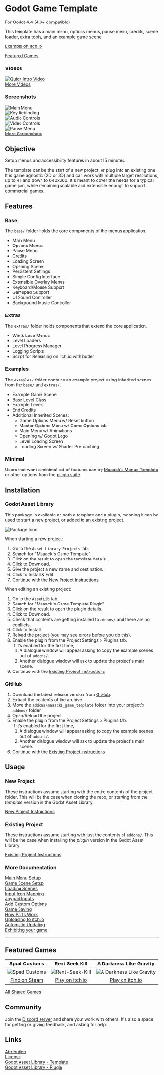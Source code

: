 # Godot Game Template
For Godot 4.4 (4.3+ compatible)

This template has a main menu, options menus, pause menu, credits, scene loader, extra tools, and an example game scene.  

[Example on itch.io](https://maaack.itch.io/godot-game-template)  

[Featured Games](#featured-games)  

### Videos

[![Quick Intro Video](https://img.youtube.com/vi/U9CB3vKINVw/hqdefault.jpg)](https://youtu.be/U9CB3vKINVw)  
[More Videos](/addons/maaacks_game_template/docs/Videos.md)

### Screenshots
![Main Menu](/addons/maaacks_game_template/media/screenshot-6-main-menu-5.png)  
![Key Rebinding](/addons/maaacks_game_template/media/screenshot-6-input-list-8.png)  
![Audio Controls](/addons/maaacks_game_template/media/screenshot-6-audio-options-2.png)  
![Video Controls](/addons/maaacks_game_template/media/screenshot-6-video-options-5.png)  
![Pause Menu](/addons/maaacks_game_template/media/screenshot-6-pause-menu-3.png)  
[More Screenshots](/addons/maaacks_game_template/docs/Screenshots.md)  

## Objective

Setup menus and accessibility features in about 15 minutes.

The template can be the start of a new project, or plug into an existing one. It is game agnostic (2D or 3D) and can work with multiple target resolutions, up to 4k and down to 640x360. It's meant to cover the needs for a typical game jam, while remaining scalable and extensible enough to support commercial games.

## Features

### Base

The `base/` folder holds the core components of the menus application.

-   Main Menu    
-   Options Menus
-   Pause Menu
-   Credits
-   Loading Screen
-   Opening Scene
-   Persistent Settings
-   Simple Config Interface
-   Extensible Overlay Menus
-   Keyboard/Mouse Support
-   Gamepad Support
-   UI Sound Controller
-   Background Music Controller

### Extras

The `extras/` folder holds components that extend the core application.

-   Win & Lose Menus
-   Level Loaders
-   Level Progress Manager
-   Logging Scripts
-   Script for Releasing on [itch.io](https://itch.io/) with [butler](https://itch.io/docs/butler/)
 
### Examples 

The `examples/` folder contains an example project using inherited scenes from the `base/` and `extras/`.

-   Example Game Scene
-   Base Level Class
-   Example Levels
-   End Credits
-   Additional Inherited Scenes:
    -   Game Options Menu w/ Reset button
    -   Master Options Menu w/ Game Options tab 
    -   Main Menu w/ Animations
    -   Opening w/ Godot Logo
    -   Level Loading Screen
    -   Loading Screen w/ Shader Pre-caching 

### Minimal

Users that want a minimal set of features can try [Maaack's Menus Template](https://github.com/Maaack/Godot-Menus-Template) or other options from the [plugin suite](/addons/maaacks_game_template/docs/PluginSuite.md).  


## Installation

### Godot Asset Library
This package is available as both a template and a plugin, meaning it can be used to start a new project, or added to an existing project. 

![Package Icon](/addons/maaacks_game_template/media/game-icon-black-transparent-256x256.png)  

When starting a new project:

1.  Go to the `Asset Library Projects` tab.
2.  Search for "Maaack's Game Template".
3.  Click on the result to open the template details.
4.  Click to Download.
5.  Give the project a new name and destination.
6.  Click to Install & Edit.
7.  Continue with the [New Project Instructions](/addons/maaacks_game_template/docs/NewProject.md)

When editing an existing project:

1.  Go to the `AssetLib` tab.
2.  Search for "Maaack's Game Template Plugin".
3.  Click on the result to open the plugin details.
4.  Click to Download.
5.  Check that contents are getting installed to `addons/` and there are no conflicts.
6.  Click to Install.
7.  Reload the project (you may see errors before you do this).
8.  Enable the plugin from the Project Settings > Plugins tab.  
    If it's enabled for the first time,
    1.  A dialogue window will appear asking to copy the example scenes out of `addons/`.
    2.  Another dialogue window will ask to update the project's main scene.
9.  Continue with the [Existing Project Instructions](/addons/maaacks_game_template/docs/ExistingProject.md)  


### GitHub


1.  Download the latest release version from [GitHub](https://github.com/Maaack/Godot-Game-Template/releases/latest).  
2.  Extract the contents of the archive.
3.  Move the `addons/maaacks_game_template` folder into your project's `addons/` folder.  
4.  Open/Reload the project.  
5.  Enable the plugin from the Project Settings > Plugins tab.  
    If it's enabled for the first time,
    1.  A dialogue window will appear asking to copy the example scenes out of `addons/`.
    2.  Another dialogue window will ask to update the project's main scene.
6.  Continue with the [Existing Project Instructions](/addons/maaacks_game_template/docs/ExistingProject.md) 


## Usage

### New Project
These instructions assume starting with the entire contents of the project folder. This will be the case when cloning the repo, or starting from the *template* version in the Godot Asset Library.
  

[New Project Instructions](/addons/maaacks_game_template/docs/NewProject.md)

### Existing Project

These instructions assume starting with just the contents of `addons/`. This will be the case when installing the *plugin* version in the Godot Asset Library.

[Existing Project Instructions](/addons/maaacks_game_template/docs/ExistingProject.md)  
   
### More Documentation

[Main Menu Setup](/addons/maaacks_game_template/docs/MainMenuSetup.md)  
[Game Scene Setup](/addons/maaacks_game_template/docs/GameSceneSetup.md)  
[Loading Scenes](/addons/maaacks_game_template/docs/LoadingScenes.md)  
[Input Icon Mapping](/addons/maaacks_game_template/docs/InputIconMapping.md)  
[Joypad Inputs](/addons/maaacks_game_template/docs/JoypadInputs.md)  
[Add Custom Options](/addons/maaacks_game_template/docs/AddingCustomOptions.md)  
[Game Saving](/addons/maaacks_game_template/docs/GameSaving.md)  
[How Parts Work](/addons/maaacks_game_template/docs/HowPartsWork.md)  
[Uploading to itch.io](/addons/maaacks_game_template/docs/UploadingToItchIo.md)  
[Automatic Updating](/addons/maaacks_game_template/docs/AutomaticUpdating.md)  
[Exhibiting your game](/addons/maaacks_game_template/docs/Exhibiting.md)

---

## Featured Games

| Spud Customs | Rent Seek Kill  | A Darkness Like Gravity  |  
| :-------:| :-------: | :-------: |
![Spud Customs](/addons/maaacks_game_template/media/thumbnail-game-spud-customs.png)  |  ![Rent-Seek-Kill](/addons/maaacks_game_template/media/thumbnail-game-rent-seek-kill.png)  |  ![A Darkness Like Gravity](/addons/maaacks_game_template/media/thumbnail-game-a-darkness-like-gravity.png)  |
[Find on Steam](https://store.steampowered.com/app/3291880/Spud_Customs/) | [Play on itch.io](https://xandruher.itch.io/rent-seek-kill)  |  [Play on itch.io](https://maaack.itch.io/a-darkness-like-gravity)  |


[All Shared Games](/addons/maaacks_game_template/docs/GamesMade.md)  


## Community

Join the [Discord server](https://discord.gg/AyZrJh5AMp ) and share your work with others. It's also a space for getting or giving feedback, and asking for help. 
 

## Links
[Attribution](/addons/maaacks_game_template/ATTRIBUTION.md)  
[License](/addons/maaacks_game_template/LICENSE.txt)  
[Godot Asset Library - Template](https://godotengine.org/asset-library/asset/2703)  
[Godot Asset Library - Plugin](https://godotengine.org/asset-library/asset/2709)  
